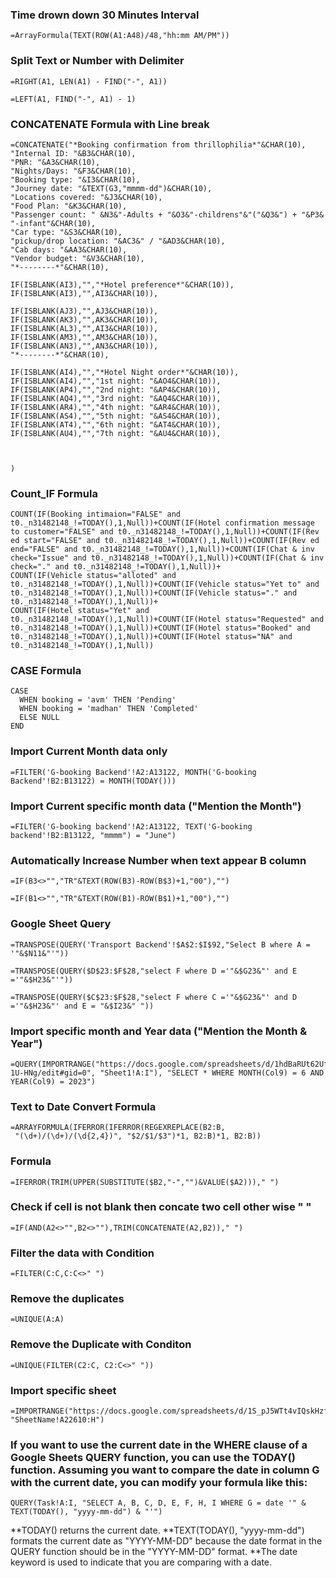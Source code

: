 ### Time drown down 30 Minutes Interval

```
=ArrayFormula(TEXT(ROW(A1:A48)/48,"hh:mm AM/PM"))
```
### Split Text or Number with Delimiter

```
=RIGHT(A1, LEN(A1) - FIND("-", A1))

=LEFT(A1, FIND("-", A1) - 1)

```


### CONCATENATE Formula with Line break

```
=CONCATENATE("*Booking confirmation from thrillophilia*"&CHAR(10),
"Internal ID: "&B3&CHAR(10),
"PNR: "&A3&CHAR(10),
"Nights/Days: "&F3&CHAR(10),
"Booking type: "&I3&CHAR(10),
"Journey date: "&TEXT(G3,"mmmm-dd")&CHAR(10),
"Locations covered: "&J3&CHAR(10),
"Food Plan: "&K3&CHAR(10),
"Passenger count: " &N3&"-Adults + "&O3&"-childrens"&"("&Q3&") + "&P3& "-infant"&CHAR(10),
"Car type: "&S3&CHAR(10),
"pickup/drop location: "&AC3&" / "&AD3&CHAR(10),
"Cab days: "&AA3&CHAR(10),
"Vendor budget: "&V3&CHAR(10),
"*--------*"&CHAR(10),

IF(ISBLANK(AI3),"","*Hotel preference*"&CHAR(10)),
IF(ISBLANK(AI3),"",AI3&CHAR(10)),

IF(ISBLANK(AJ3),"",AJ3&CHAR(10)),
IF(ISBLANK(AK3),"",AK3&CHAR(10)),
IF(ISBLANK(AL3),"",AI3&CHAR(10)),
IF(ISBLANK(AM3),"",AM3&CHAR(10)),
IF(ISBLANK(AN3),"",AN3&CHAR(10)),
"*--------*"&CHAR(10),

IF(ISBLANK(AI4),"","*Hotel Night order*"&CHAR(10)),
IF(ISBLANK(AI4),"","1st night: "&AO4&CHAR(10)),
IF(ISBLANK(AP4),"","2nd night: "&AP4&CHAR(10)),
IF(ISBLANK(AQ4),"","3rd night: "&AQ4&CHAR(10)),
IF(ISBLANK(AR4),"","4th night: "&AR4&CHAR(10)),
IF(ISBLANK(AS4),"","5th night: "&AS4&CHAR(10)),
IF(ISBLANK(AT4),"","6th night: "&AT4&CHAR(10)),
IF(ISBLANK(AU4),"","7th night: "&AU4&CHAR(10)),



)

```

### Count_IF Formula

```
COUNT(IF(Booking intimaion="FALSE" and t0._n31482148_!=TODAY(),1,Null))+COUNT(IF(Hotel confirmation message to customer="FALSE" and t0._n31482148_!=TODAY(),1,Null))+COUNT(IF(Rev ed start="FALSE" and t0._n31482148_!=TODAY(),1,Null))+COUNT(IF(Rev ed end="FALSE" and t0._n31482148_!=TODAY(),1,Null))+COUNT(IF(Chat & inv check="Issue" and t0._n31482148_!=TODAY(),1,Null))+COUNT(IF(Chat & inv check="." and t0._n31482148_!=TODAY(),1,Null))+
COUNT(IF(Vehicle status="alloted" and t0._n31482148_!=TODAY(),1,Null))+COUNT(IF(Vehicle status="Yet to" and t0._n31482148_!=TODAY(),1,Null))+COUNT(IF(Vehicle status="." and t0._n31482148_!=TODAY(),1,Null))+
COUNT(IF(Hotel status="Yet" and t0._n31482148_!=TODAY(),1,Null))+COUNT(IF(Hotel status="Requested" and t0._n31482148_!=TODAY(),1,Null))+COUNT(IF(Hotel status="Booked" and t0._n31482148_!=TODAY(),1,Null))+COUNT(IF(Hotel status="NA" and t0._n31482148_!=TODAY(),1,Null))

```

### CASE Formula

```
CASE
  WHEN booking = 'avm' THEN 'Pending'
  WHEN booking = 'madhan' THEN 'Completed'
  ELSE NULL
END

```
### Import Current Month data only

```
=FILTER('G-booking Backend'!A2:A13122, MONTH('G-booking Backend'!B2:B13122) = MONTH(TODAY()))

```

### Import Current specific month data ("Mention the Month")
```
=FILTER('G-booking backend'!A2:A13122, TEXT('G-booking backend'!B2:B13122, "mmmm") = "June")

```


### Automatically Increase Number when text appear B column

```
=IF(B3<>"","TR"&TEXT(ROW(B3)-ROW(B$3)+1,"00"),"")

=IF(B1<>"","TR"&TEXT(ROW(B1)-ROW(B$1)+1,"00"),"")

```
### Google Sheet Query

```
=TRANSPOSE(QUERY('Transport Backend'!$A$2:$I$92,"Select B where A = '"&$N11&"'"))
```

```
=TRANSPOSE(QUERY($D$23:$F$28,"select F where D ='"&$G23&"' and E ='"&$H23&"'"))
```

```
=TRANSPOSE(QUERY($C$23:$F$28,"select F where C ='"&$G23&"' and D ='"&$H23&"' and E = "&$I23&" "))
```

### Import specific month and Year data ("Mention the Month & Year")
```
=QUERY(IMPORTRANGE("https://docs.google.com/spreadsheets/d/1hdBaRUt62UfDc_LYOAEBPiermHCWAfCXbUiQ-1U-HNg/edit#gid=0", "Sheet1!A:I"), "SELECT * WHERE MONTH(Col9) = 6 AND YEAR(Col9) = 2023")
```

### Text to Date Convert Formula
```
=ARRAYFORMULA(IFERROR(IFERROR(REGEXREPLACE(B2:B, 
 "(\d+)/(\d+)/(\d{2,4})", "$2/$1/$3")*1, B2:B)*1, B2:B))
```

### Formula
```
=IFERROR(TRIM(UPPER(SUBSTITUTE($B2,"-","")&VALUE($A2)))," ")
```

### Check if cell is not  blank then concate two cell other wise " "
```
=IF(AND(A2<>"",B2<>""),TRIM(CONCATENATE(A2,B2))," ")
```

### Filter the data with Condition
```
=FILTER(C:C,C:C<>" ")
```

### Remove the duplicates
```
=UNIQUE(A:A)
```

### Remove the Duplicate with Conditon
```
=UNIQUE(FILTER(C2:C, C2:C<>" "))
```

### Import specific sheet
```
=IMPORTRANGE("https://docs.google.com/spreadsheets/d/1S_pJ5WTt4vIQskHzfgsj6xhwBWnpyYPts1zk_PBEtuI", "SheetName!A22610:H")

```


### If you want to use the current date in the WHERE clause of a Google Sheets QUERY function, you can use the TODAY() function. Assuming you want to compare the date in column G with the current date, you can modify your formula like this:

```
QUERY(Task!A:I, "SELECT A, B, C, D, E, F, H, I WHERE G = date '" & TEXT(TODAY(), "yyyy-mm-dd") & "'")
```

**TODAY() returns the current date.
**TEXT(TODAY(), "yyyy-mm-dd") formats the current date as "YYYY-MM-DD" because the date format in the QUERY function should be in the "YYYY-MM-DD" format.
**The date keyword is used to indicate that you are comparing with a date.
